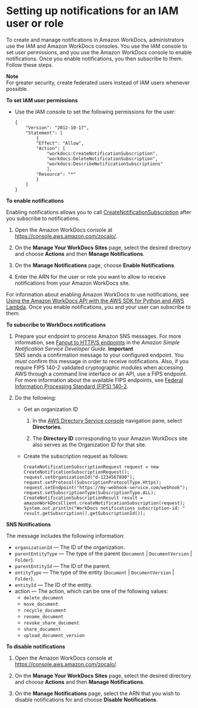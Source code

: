 # Setting up notifications for an IAM user or role<a name="manage-notifications"></a>

To create and manage notifications in Amazon WorkDocs, administrators use the IAM and Amazon WorkDocs consoles\. You use the IAM console to set user permissions, and you use the Amazon WorkDocs console to enable notifications\. Once you enable notifications, you then subscribe to them\. Follow these steps\.

**Note**  
For greater security, create federated users instead of IAM users whenever possible\.

**To set IAM user permissions**
+ Use the IAM console to set the following permissions for the user:

  ```
  {
      "Version": "2012-10-17",
      "Statement": [
          {
          "Effect": "Allow",
          "Action": [
              "workdocs:CreateNotificationSubscription",
              "workdocs:DeleteNotificationSubscription",
              "workdocs:DescribeNotificationSubscriptions"
              ],
          "Resource": "*"
          }
      ]
  }
  ```

**To enable notifications**

Enabling notifications allows you to call [CreateNotificationSubscription](https://docs.aws.amazon.com/workdocs/latest/APIReference/API_CreateNotificationSubscription.html) after you subscribe to notifications\.

1. Open the Amazon WorkDocs console at [https://console\.aws\.amazon\.com/zocalo/](https://console.aws.amazon.com/zocalo/)\.

1. On the **Manage Your WorkDocs Sites** page, select the desired directory and choose **Actions** and then **Manage Notifications**\.

1. On the **Manage Notifications** page, choose **Enable Notifications**\.

1. Enter the ARN for the user or role you want to allow to receive notifications from your Amazon WorkDocs site\.

For information about enabling Amazon WorkDocs to use notifications, see [ Using the Amazon WorkDocs API with the AWS SDK for Python and AWS Lambda](https://aws.amazon.com/blogs/business-productivity/using-the-amazon-workdocs-api-with-the-aws-sdk-for-python-and-aws-lambda/)\. Once you enable notifications, you and your user can subscribe to them\. 

**To subscribe to WorkDocs notifications**

1. Prepare your endpoint to process Amazon SNS messages\. For more information, see [Fanout to HTTP/S endpoints](https://docs.aws.amazon.com/sns/latest/dg/SendMessageToHttp.html#SendMessageToHttp.prepare) in the *Amazon Simple Notification Service Developer Guide*\. 
**Important**  
SNS sends a confirmation message to your configured endpoint\. You *must* confirm this message in order to receive notifications\. Also, if you require FIPS 140\-2 validated cryptographic modules when accessing AWS through a command line interface or an API, use a FIPS endpoint\. For more information about the available FIPS endpoints, see [Federal Information Processing Standard \(FIPS\) 140\-2](http://aws.amazon.com/compliance/fips/)\.

1. Do the following:
   + Get an organization ID

     1. In the [AWS Directory Service console](https://console.aws.amazon.com/directoryservicev2/) navigation pane, select **Directories**\. 

     1. The **Directory ID** corresponding to your Amazon WorkDocs site also serves as the Organization ID for that site\.
   + Create the subscription request as follows:

     ```
     CreateNotificationSubscriptionRequest request = new CreateNotificationSubscriptionRequest();
     request.setOrganizationId("d-1234567890");
     request.setProtocol(SubscriptionProtocolType.Https);
     request.setEndpoint("https://my-webhook-service.com/webhook");
     request.setSubscriptionType(SubscriptionType.ALL);
     CreateNotificationSubscriptionResult result = amazonWorkDocsClient.createNotificationSubscription(request);
     System.out.println("WorkDocs notifications subscription-id: " result.getSubscription().getSubscriptionId());
     ```



**SNS Notifications**

The message includes the following information:
+ `organizationId` — The ID of the organization\.
+ `parentEntityType` — The type of the parent \(`Document` \| `DocumentVersion` \| `Folder`\)\.
+ `parentEntityId` — The ID of the parent\.
+ `entityType` — The type of the entity \(`Document` \| `DocumentVersion` \| `Folder`\)\.
+ `entityId` — The ID of the entity\.
+ action — The action, which can be one of the following values:
  + `delete_document`
  + `move_document`
  + `recycle_document`
  + `rename_document`
  + `revoke_share_document`
  + `share_document`
  + `upload_document_version`

**To disable notifications**

1. Open the Amazon WorkDocs console at [https://console\.aws\.amazon\.com/zocalo/](https://console.aws.amazon.com/zocalo/)\.

1. On the **Manage Your WorkDocs Sites** page, select the desired directory and choose **Actions** and then **Manage Notifications**\.

1. On the **Manage Notifications** page, select the ARN that you wish to disable notifications for and choose **Disable Notifications**\.